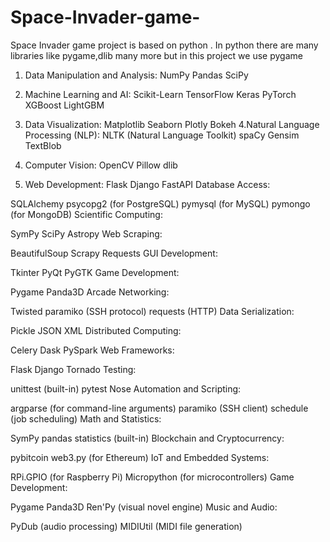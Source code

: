# Space-Invader-game-
Space Invader game project is based on python . In python there are many libraries like pygame,dlib many more but in this project we use pygame 
1.  Data Manipulation and Analysis:
NumPy
Pandas
SciPy

2. Machine Learning and AI:
Scikit-Learn
TensorFlow
Keras
PyTorch
XGBoost
LightGBM

3. Data Visualization:
Matplotlib
Seaborn
Plotly
Bokeh
4.Natural Language Processing (NLP):
NLTK (Natural Language Toolkit)
spaCy
Gensim
TextBlob

5. Computer Vision:
OpenCV
Pillow
dlib

6. Web Development:
Flask
Django
FastAPI
Database Access:

SQLAlchemy
psycopg2 (for PostgreSQL)
pymysql (for MySQL)
pymongo (for MongoDB)
Scientific Computing:

SymPy
SciPy
Astropy
Web Scraping:

BeautifulSoup
Scrapy
Requests
GUI Development:

Tkinter
PyQt
PyGTK
Game Development:

Pygame
Panda3D
Arcade
Networking:

Twisted
paramiko (SSH protocol)
requests (HTTP)
Data Serialization:

Pickle
JSON
XML
Distributed Computing:

Celery
Dask
PySpark
Web Frameworks:

Flask
Django
Tornado
Testing:

unittest (built-in)
pytest
Nose
Automation and Scripting:

argparse (for command-line arguments)
paramiko (SSH client)
schedule (job scheduling)
Math and Statistics:

SymPy
pandas
statistics (built-in)
Blockchain and Cryptocurrency:

pybitcoin
web3.py (for Ethereum)
IoT and Embedded Systems:

RPi.GPIO (for Raspberry Pi)
Micropython (for microcontrollers)
Game Development:

Pygame
Panda3D
Ren'Py (visual novel engine)
Music and Audio:

PyDub (audio processing)
MIDIUtil (MIDI file generation)
